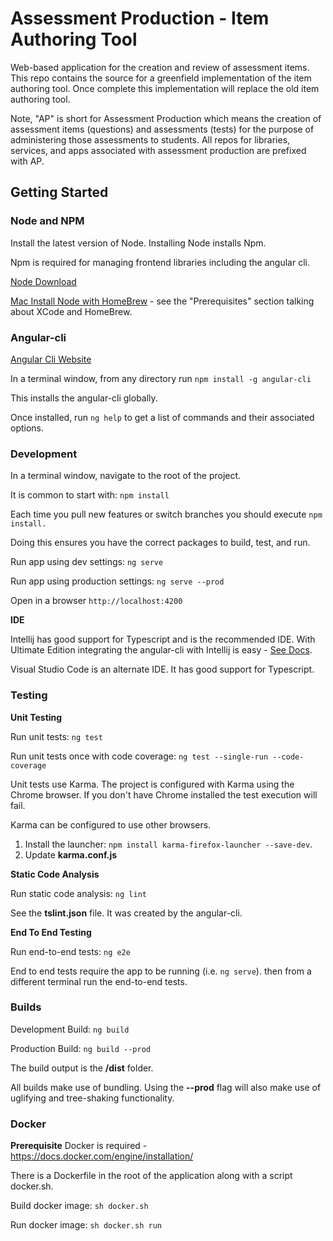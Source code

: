 # Assessment Production - Item Authoring Tool

Web-based application for the creation and review of assessment items.  This repo contains the source for a greenfield implementation of the item authoring tool.  Once complete this implementation will replace the old item authoring tool.

Note, "AP" is short for Assessment Production which means the creation of assessment items (questions) and assessments (tests) for the purpose of administering those assessments to students.  All repos for libraries, services, and apps associated with assessment production are prefixed with AP.

## Getting Started

### Node and NPM

Install the latest version of Node.  Installing Node installs Npm.  

Npm is required for managing frontend libraries including the angular cli.  

[Node Download](https://nodejs.org/en/download/)
  
[Mac Install Node with HomeBrew](http://blog.teamtreehouse.com/install-node-js-npm-mac) - see the "Prerequisites" section talking about XCode and HomeBrew.


### Angular-cli

[Angular Cli Website](https://cli.angular.io/)

In a terminal window, from any directory run  ```npm install -g angular-cli```

This installs the angular-cli globally.

Once installed, run ```ng help``` to get a list of commands and their associated options.

### Development

In a terminal window, navigate to the root of the project.

It is common to start with: ```npm install```

Each time you pull new features or switch branches you should execute ```npm install.```  
 
Doing this ensures you have the correct packages to build, test, and run.
 
Run app using dev settings: ```ng serve```

Run app using production settings: ```ng serve --prod```

Open in a browser ```http://localhost:4200```

**IDE**

Intellij has good support for Typescript and is the recommended IDE.  With Ultimate Edition integrating the angular-cli with Intellij 
is easy - [See Docs](https://www.jetbrains.com/help/idea/2016.3/using-angular-cli.html).

Visual Studio Code is an alternate IDE.  It has good support for Typescript.

### Testing

**Unit Testing**

Run unit tests:  ```ng test```

Run unit tests once with code coverage: ```ng test --single-run --code-coverage```

Unit tests use Karma.  The project is configured with Karma using the Chrome browser. 
If you don't have Chrome installed the test execution will fail.

Karma can be configured to use other browsers.  
1. Install the launcher:  ```npm install karma-firefox-launcher --save-dev```.  
2. Update **karma.conf.js**

**Static Code Analysis**

Run static code analysis:  ```ng lint```

See the **tslint.json** file.  It was created by the angular-cli.

**End To End Testing**

Run end-to-end tests: ```ng e2e```

End to end tests require the app to be running (i.e. ```ng serve```).  then from a different
 terminal run the end-to-end tests.

### Builds

Development Build: ```ng build```

Production Build: ```ng build --prod```

The build output is the **/dist** folder.

All builds make use of bundling.  Using the **--prod** flag will also make use of uglifying and tree-shaking functionality.  


### Docker

**Prerequisite** Docker is required - https://docs.docker.com/engine/installation/

There is a Dockerfile in the root of the application along with a script docker.sh.

Build docker image: ```sh docker.sh```

Run docker image: ```sh docker.sh run```
